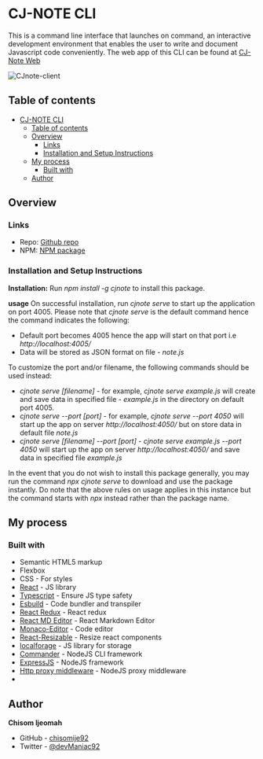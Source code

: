 # CJ-NOTE CLI

This is a command line interface that launches on command, an interactive development environment that enables the user to write and document Javascript code conveniently. The web app of this CLI can be found at [CJ-Note Web](https://cj-note-client.vercel.app/)

![CJnote-client](https://user-images.githubusercontent.com/68636386/170349196-e76ce0da-b335-464b-9459-5fdab55fbcee.png)

## Table of contents

- [CJ-NOTE CLI](#cj-note-cli)
  - [Table of contents](#table-of-contents)
  - [Overview](#overview)
    - [Links](#links)
    - [Installation and Setup Instructions](#installation-and-setup-instructions)
  - [My process](#my-process)
    - [Built with](#built-with)
  - [Author](#author)

## Overview

### Links

- Repo: [Github repo](https://github.com/chisomije92/CJNote)
- NPM: [NPM package](https://www.npmjs.com/package/cjnote)

### Installation and Setup Instructions

**Installation:**
Run _npm install -g cjnote_ to install this package.

**usage**
On successful installation, run _cjnote serve_ to start up the application on port 4005.
Please note that _cjnote serve_ is the default command hence the command indicates the following:

- Default port becomes 4005 hence the app will start on that port i.e _http://localhost:4005/_
- Data will be stored as JSON format on file - _note.js_

To customize the port and/or filename, the following commands should be used instead:

- _cjnote serve [filename]_ - for example, _cjnote serve example.js_ will create and save data in specified file - _example.js_ in the directory on default port 4005.
- _cjnote serve --port [port]_ - for example, _cjnote serve --port 4050_ will start up the app on server _http://localhost:4050/_ but on store data in default file _note.js_
- _cjnote serve [filename] --port [port]_ - _cjnote serve example.js --port 4050_ will start up the app on server _http://localhost:4050/_ and save data in specified file _example.js_

In the event that you do not wish to install this package generally, you may run the command _npx cjnote serve_ to download and use the package instantly. Do note that the above rules on usage applies in this instance but the command starts with _npx_ instead rather than the package name.

## My process

### Built with

- Semantic HTML5 markup
- Flexbox
- CSS - For styles
- [React](https://reactjs.org/) - JS library
- [Typescript](https://www.typescriptlang.org/) - Ensure JS type safety
- [Esbuild](https://esbuild.github.io/) - Code bundler and transpiler
- [React Redux](https://react-redux.js.org/) - React redux
- [React MD Editor](https://www.npmjs.com/package/@uiw/react-md-editor) - React Markdown Editor
- [Monaco-Editor](https://www.npmjs.com/package/@monaco-editor/react) - Code editor
- [React-Resizable](https://www.npmjs.com/package/react-resizable) - Resize react components
- [localforage](https://localforage.github.io/localForage/) - JS library for storage
- [Commander](https://tj.github.io/commander.js/) - NodeJS CLI framework
- [ExpressJS](https://expressjs.com/) - NodeJS framework
- [Http proxy middleware](https://www.npmjs.com/package/http-proxy-middleware) - NodeJS proxy middleware
-

## Author

**Chisom Ijeomah**

- GitHub - [chisomije92](https://github.com/chisomije92)
- Twitter - [@devManiac92](https://www.twitter.com/@devManiac92)

